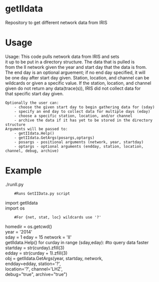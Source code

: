 getIIdata
=========

Repository to get different network data from IRIS 

Usage
=========

Usage:  This code pulls network data from IRIS and sets    
	it up to be put in a directory structure. The data that is pulled is     
	from the II network given the year and start day that the data is from.     
	The end day is an optional arguement; if no end day specified, it will      
	be one day after start day given. Station, location, and channel can be      
	wildcards or given a specific value. If the station, location, and channel       
	given do not return any data(trace(s)), IRIS did not collect data for       
	that specific start day given.  
    
	Optionally the user can:
        - choose the given start day to begin gathering data for (sday)
		- specify an end day to collect data for multiple days (eday)    
		- choose a specific station, location, and/or channel    
		- archive the data if it has yet to be stored in the directory structure   
	Arguments will be passed to:  
		- getIIdata.Help() 
		- getIIdata.GetArgs(posargs,optargs)    
		- posargs - positional arguments (network, year, startday)     
		- optargs - optional arguments (endday, station, location, channel, debug, archive)    

Example
=========

./runII.py 

		#Runs GetIIData.py script

import getIIdata    
import os

		#For {net, stat, loc} wildcards use '?'

homedir = os.getcwd()    
year = '2014'    
sday = 1
eday = 15
network = 'II'    
getIIdata.Help()
for curday in range (sday,eday): #to query data faster    
    startday = str(curday).zfill(3)    
    edday = str(curday + 1).zfill(3)    
    obj = getIIdata.GetArgs(year, startday, network,     
			endday=edday, station='?',     
			location='?', channel='LHZ',     
			debug="true", archive="true")    

